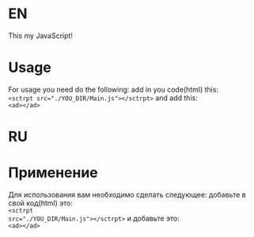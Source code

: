 # EN
This my JavaScript!
# Usage
For usage you need do the following:
add in you code(html) this:<br>
<code>&lt;sctrpt src="./YOU_DIR/Main.js"&gt;&lt;/sctrpt&gt;</code>
and add this:<br>
<code>&lt;ad&gt;&lt;/ad&gt;</code>
# RU
# Применение
Для использования вам необходимо сделать следующее:
добавьте в свой код(html) это:<br>
<code>&lt;sctrpt src="./YOU_DIR/Main.js"&gt;&lt;/sctrpt&gt;</code>
и добавьте это:<br>
<code>&lt;ad&gt;</ad&gt;</code>
